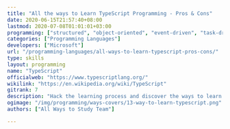 ```yaml
---
title: "All the ways to Learn TypeScript Programming - Pros & Cons"
date: 2020-06-15T21:57:40+08:00
lastmod: 2020-07-08T01:01:01+03:00
programming: ["structured", "object-oriented", "event-driven", "task-driven", "functional", "generic", "reflective", "concurrent"]
categories: ["Programming Languages"]
developers: ["Microsoft"]
url: "/programming-languages/all-ways-to-learn-typescript-pros-cons/"
type: skills
layout: programming
name: "TypeScript"
officialweb: "https://www.typescriptlang.org/"
wikilink: "https://en.wikipedia.org/wiki/TypeScript"
gitrank: 7
description: "Hack the learning process and discover the ways to learn TypeScript programming easier with their pros and cons suggested for any level from beginner to professional."
ogimage: "/img/programming/ways-covers/13-way-to-learn-typescript.png"
authors: ["All Ways to Study Team"]

---
```


